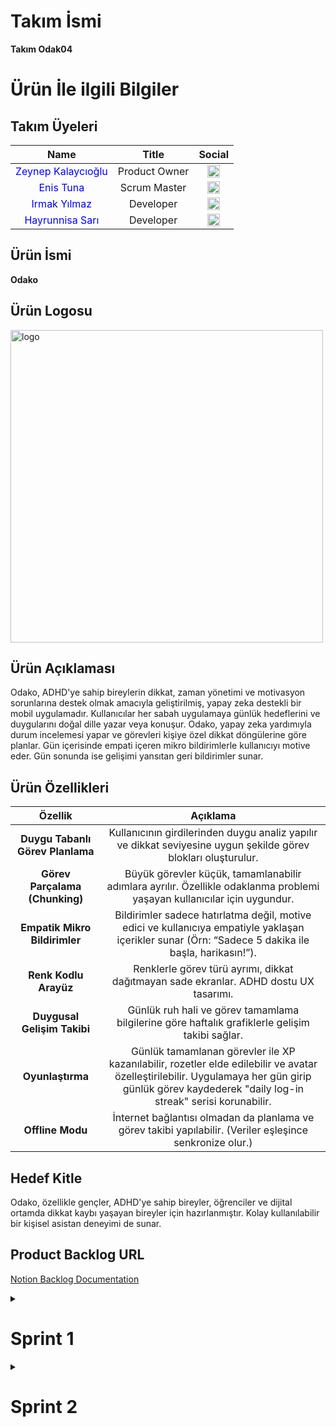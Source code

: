 # Takım İsmi
**Takım Odak04**

# Ürün İle ilgili Bilgiler
## Takım Üyeleri
| Name | Title | Social |
|:-------:| :-----:| :--------:|
| <a href="https://github.com/zeynepkalaycioglu" style="text-decoration:none; color:blue;">Zeynep Kalaycıoğlu</a> | Product Owner | [<img src="https://upload.wikimedia.org/wikipedia/commons/c/ca/LinkedIn_logo_initials.png" alt="LinkedIn" width="20"/>](https://www.linkedin.com/in/zeynep-kalaycioglu/) |
| <a href="https://github.com/zeynepkalaycioglu" style="text-decoration:none; color:blue;">Enis Tuna</a> | Scrum Master | [<img src="https://upload.wikimedia.org/wikipedia/commons/c/ca/LinkedIn_logo_initials.png" alt="LinkedIn" width="20"/>](https://www.linkedin.com/in/enistuna/) |
| <a href="https://github.com/Irmakyil" style="text-decoration:none; color:blue;">Irmak Yılmaz</a> | Developer | [<img src="https://upload.wikimedia.org/wikipedia/commons/c/ca/LinkedIn_logo_initials.png" alt="LinkedIn" width="20"/>](https://www.linkedin.com/in/yilmazirmak/) |
| <a href="https://github.com/hyrs049" style="text-decoration:none; color:blue;">Hayrunnisa Sarı</a> | Developer | [<img src="https://upload.wikimedia.org/wikipedia/commons/c/ca/LinkedIn_logo_initials.png" alt="LinkedIn" width="20"/>](https://www.linkedin.com/in/hayrunnisa-sar%C4%B1-a4a3aa29b?trk=contact-info) |

## Ürün İsmi
**Odako**

## Ürün Logosu
<img width="500" height="500" alt="logo" src="https://github.com/user-attachments/assets/02098571-a1f9-47b3-a531-6a836cd4cd6e" />

## Ürün Açıklaması
Odako, ADHD'ye sahip bireylerin dikkat, zaman yönetimi ve motivasyon sorunlarına destek olmak amacıyla geliştirilmiş, yapay zeka destekli bir mobil uygulamadır. Kullanıcılar her sabah uygulamaya günlük hedeflerini ve duygularını doğal dille yazar veya konuşur. Odako, yapay zeka yardımıyla durum incelemesi yapar ve görevleri kişiye özel dikkat döngülerine göre planlar. Gün içerisinde empati içeren mikro bildirimlerle kullanıcıyı motive eder. Gün sonunda ise gelişimi yansıtan geri bildirimler sunar.

## Ürün Özellikleri
| Özellik | Açıklama | 
|:-------:| :-----:|
| **Duygu Tabanlı Görev Planlama** | Kullanıcının girdilerinden duygu analiz yapılır ve dikkat seviyesine uygun şekilde görev blokları oluşturulur. | 
| **Görev Parçalama (Chunking)** | Büyük görevler küçük, tamamlanabilir adımlara ayrılır. Özellikle odaklanma problemi yaşayan kullanıcılar için uygundur. |
| **Empatik Mikro Bildirimler** | Bildirimler sadece hatırlatma değil, motive edici ve kullanıcıya empatiyle yaklaşan içerikler sunar (Örn: “Sadece 5 dakika ile başla, harikasın!”). |
| **Renk Kodlu Arayüz** | Renklerle görev türü ayrımı, dikkat dağıtmayan sade ekranlar. ADHD dostu UX tasarımı. |
| **Duygusal Gelişim Takibi** | Günlük ruh hali ve görev tamamlama bilgilerine göre haftalık grafiklerle gelişim takibi sağlar. |
| **Oyunlaştırma** | Günlük tamamlanan görevler ile XP kazanılabilir, rozetler elde edilebilir ve avatar özelleştirilebilir. Uygulamaya her gün girip günlük görev kaydederek "daily log-in streak" serisi korunabilir. |
| **Offline Modu** | İnternet bağlantısı olmadan da planlama ve görev takibi yapılabilir. (Veriler eşleşince senkronize olur.) |

## Hedef Kitle
Odako, özellikle gençler, ADHD'ye sahip bireyler, öğrenciler ve dijital ortamda dikkat kaybı yaşayan bireyler için hazırlanmıştır. Kolay kullanılabilir bir kişisel asistan deneyimi de sunar.

## Product Backlog URL
[Notion Backlog Documentation](https://www.notion.so/22621a28ee5680bcb8dec59ebcd3ba30?v=22621a28ee56804ea835000cfb89769e&source=copy_link)

<details>
  <summary><h1>Sprint 1</h1></summary>
  
* ### **Sprint Notları**
  Product Backlog URL'a tıklanarak Notion üzerinden takip edilen görevlere göz atılabilir. 1. Sprintte yapılan her görevin açıklamaları görevin üstüne tıklandığında çıkan ekrandan incelenebilir. User Story'ler 1. sprintte teknik çalışmalar ve detaylara girilmediğinden yazılmamıştır. 2. ve 3. sprintte User Story'ler eklenecektir. 

  * **Sprint içinde tamamlanması tahmin edilen puan:** 100 puan

  * **Puan tamamlama mantığı:** Proje boyunca tamamlanması planlanan toplamda 300 puanlık görev bulunmaktadır. Her sprintte 100 puanlık görev tamamlanması yönünde karar alındı.

* ### **Backlog düzeni ve Story Seçimleri**
    Product backlog için Notion kullanılmıştır. Notion'da proje için bir Workspace açılmış ve her sprint için görevlerin yazılı olduğu 3 ayrı tablo hazırlanmıştır. Google Sheets kullanılarak Burndown Chart hazırlanmıştır.

<details>
  <summary><h2>Sprint 1 Çalışma Dökümantasyonları</h2></summary>
  
  ![dosya_1](https://github.com/user-attachments/assets/b2e9d9fd-f471-4534-9580-dfdd1b464d8b)
  1. [Gereksinim Analizi](https://github.com/Irmakyil/YZTA-Bootcamp/blob/main/Project%20Management%20Files/Sprint%201/YZTA-Bootcamp-GereksinimAnalizi.pdf)
  2. [Google Play Uygulama Araştırması ve Analizi](https://github.com/Irmakyil/YZTA-Bootcamp/blob/main/Project%20Management%20Files/Sprint%201/YZTA-Bootcamp-GooglePlayUygulama%20Ara%C5%9Ft%C4%B1rmas%C4%B1VeAnalizi.pdf)
     
</details>

<details>
  <summary><h2>Uygulama UI Navigasyon Şeması ve Test Demo Videosu</h2></summary>
  
  ![UI_navigasyon](https://github.com/user-attachments/assets/395ad34a-1b78-417b-b5d6-813b858b2a7d)
  1. [1. Demo_Video](https://github.com/user-attachments/assets/82fc1744-c4d9-43a1-bdd0-8fdcf7ec9b30)
  2. [2. Demo_Video](https://github.com/user-attachments/assets/05a6f66c-695b-44d6-9e34-ce3401b3b85f)

</details>     

<details>
  <summary><h2>Daily Scrum</h2></summary>
  
  Daily Scrum buluşmaları Whatsapp üzerinden yapılmıştır. Haftada 1-2 kez ise Google Meets üzerinden toplantı yaparak takım olarak proje hakkındaki ilerleme tartışılmış ve yeni planlar yapılmıştır.
  <img src="https://github.com/user-attachments/assets/df96e456-a848-4863-942c-38528cb4cda4">
  <img src="https://github.com/user-attachments/assets/d1a074b3-21d9-4409-95dd-a18c854df5e2">
  
</details>

<details>
  <summary><h2>Sprint 1 Tablosu Güncellemesi</h2></summary>
  
  ![backlog_sprint1](https://github.com/user-attachments/assets/ea6e6483-0a63-4724-84ef-43ee55eee2b2)

</details>

<details>
  <summary><h2>Sprint 1 Burndown Chart</h2></summary>
  
  ![Burn Down Chart - Sprint 1-1](https://github.com/user-attachments/assets/b1b00f90-7812-4d2e-9152-0a68a5ab990e)

</details>

* ### **Sprint Review**
  Başlangıçta proje fikri olarak eğitim teması üzerinden bir proje fikri yapma fikri Enis tarafından ortaya atılmıştır. Ancak daha sonraki toplantılarda ve beyin fırtınalarında bu fikrin kullanışlı olmayacağına karar verilmiş ve onun yerine sağlık alanında ADHD konusunda bir yapay zeka destekli mobil uygulama fikri Zeynep tarafından öne sürülmüş ve takımın ortak kararı ile bu konu hakkında proje yapılmasına karar verilmiştir. Birinci sprintte herkese görev dağılımı yapılmıştır. Birinci sprintte verilen karar üzerine Enis Scrum Master rolü ile dökümantasyonları, asistan ile görüşmeleri yapacak, Notion üzerinden görevleri ve takımı takip edecektir. ADHD konusunda teknik bilgi ve teknoloji araştırması ve yapay zeka entegrasyonunu yapacaktır. Zeynep, Product Owner olarak uygulamanın gidişatı ve geliştirilme süreçlerinde konsept kararları ve fikirleri almıştır. Uygulamanın sanat-tasarımı ve dizaynını Zeynep üstlenecektir. 1. sprintte de mockup dizaynlarını yapmıştır. Irmak ve Hayrünnisa birlikte Flutter kullanarak mobil uygulamanın hazırlanması ve kodlanması görevini almışlardır. Irmak ve Hayrünnisa, ayrı olarak bir demo geliştirip testler yürütmüşler ve sonuçları takımla paylaşmışlardır. Süreç içinde görevlerin değişebilmesi her zaman söz konusudur. 

* ### **Sprint Retrospective**
  * Geliştirilen mobil uygulama için takım olarak ortak verilen karar doğrulturusunda, işlevlerin ve özelliklerin yeterli sayıda tutulması ve uygulamaya gereğinden fazla özellik eklenmemesi projeyi zamanında bitirebilmek için kabul edilmiştir.
  * Whatsapp üzerinden iletişimde daha aktif olunmasına karar verilmiş ve ortak çalışma ortamı hazırlanması için takım motive edilmiştir.
  * Takımda aktif olmayan üye takımdan çıkarılmıştır.
  * Gelecek sprintlerde daha verimli çalışmak için söz verilmiştir.

</details>

<details>
  <summary><h1>Sprint 2</h1></summary>
  
* ### **Sprint Notları**
  Product Backlog URL'a tıklanarak Notion üzerinden takip edilen görevlere göz atılabilir. 2. Sprintte yapılan her görevin açıklamaları ve User Story'ler görevin üstüne tıklandığında çıkan ekrandan incelenebilir.

  * **Sprint içinde tamamlanması tahmin edilen puan:** 100 puan

  * **Puan tamamlama mantığı:** Proje boyunca tamamlanması planlanan toplamda 300 puanlık görev bulunmaktadır. Her sprintte 100 puanlık görev tamamlanması yönünde karar alındı.

* ### **Backlog düzeni ve Story Seçimleri**
    Product backlog için Notion kullanılmıştır. Notion'da 2. sprint için görevlerin yazılı olduğu tablo üzerinden proje gelişimi takip edilmiştir. Google Sheets kullanılarak Burndown Chart hazırlanmıştır. User Story'ler kullanıcıların deneyimleri tahmin edilerek yazılmıştır.

 <details>
  <summary><h2>Sprint 2 Çalışma Dökümantasyonları</h2></summary>

  ![dosya_2](https://github.com/user-attachments/assets/c682f87e-0be2-4d99-8e46-893aa9c8c5c4)
  <img width="1000" height="1500" alt="data_info_histogram" src="https://github.com/user-attachments/assets/884868d3-b08c-478f-99d7-6e809e3ef5af" />
  1. [ADHD Araştırması](https://github.com/Irmakyil/YZTA-Bootcamp/blob/main/Project%20Management%20Files/Sprint%202/Bootcamp%20-%20ADHD%20Ara%C5%9Ft%C4%B1rmas%C4%B1%20ve%20Genel%20Direktifler.pdf)
  2. [Uygulama Geliştirme Ana İlkeleri El Kitapçığı](https://github.com/Irmakyil/YZTA-Bootcamp/blob/main/Project%20Management%20Files/Sprint%202/Bootcamp%20-%20Uygulama%20Geli%C5%9Ftirme%20Ana%20%C4%B0lkeleri%20El%20Kitap%C3%A7%C4%B1%C4%9F%C4%B1.pdf)
  3. [Exploratory Data Analysis](https://github.com/Irmakyil/YZTA-Bootcamp/blob/main/Data%20Analysis/ADHD_EDA.ipynb)

</details>
  
<details>
  <summary><h2>Uygulama Konsept Çizimleri ve Maskot Çalışması</h2></summary>

  <img width="308" height="615" alt="app_design_1" src="https://github.com/user-attachments/assets/e73c761a-dcbd-4b32-b3cd-edf1913c457c" />
  <img alt="app_design_2" src="https://github.com/user-attachments/assets/a5b4f7c9-7217-44cb-9a8e-ae7900b73179" />
  <img width="2000" height="1600" alt="designs_2" src="https://github.com/user-attachments/assets/21621b00-604f-4cd7-b640-dddf988331f6" />

</details>
  
<details>
  <summary><h2>Daily Scrum</h2></summary>

  Daily Scrum buluşmaları Whatsapp üzerinden yapılmıştır. Haftada 1-2 kez ise Google Meets üzerinden toplantı yaparak takım olarak proje hakkındaki ilerleme tartışılmıştır.

  <img width="2000" height="1600" alt="daily_scrum_2" src="https://github.com/user-attachments/assets/2c2683ac-1d3f-4651-9051-2bc1ec3b84ee" />
  <img width="1920" height="1080" alt="sprint2_meets" src="https://github.com/user-attachments/assets/2366d30a-1ac5-4feb-be67-d090cca9515d" />

  
</details>

<details>
  <summary><h2>Sprint 2 Tablosu Güncellemesi</h2></summary>

  <img width="1600" height="900" alt="backlog_sprint2" src="https://github.com/user-attachments/assets/5c1ae5bb-507f-406b-8f92-a68038c57169" />

</details>

<details>
  <summary><h2>Sprint 2 Burndown Chart</h2></summary>

  <img width="2947" height="898" alt="Burn Down Chart - Sprint 2-1" src="https://github.com/user-attachments/assets/7ea731b3-f8d7-4ab5-9a56-2a32bca55ae5" />

</details>

* ### **Sprint Review**
  * Sprint 2'de takım olarak daha verimli çalışılmış ve uygulamanın ilk versiyonu ortaya çıkmıştır. Bu süreçte Zeynep gerekli artwork'ler ve görsel grafikler üzerinde, Enis projenin ilerleyişi, ADHD araştırması ve yapay zeka konusunda, Irmak veritabanı konusunda, Irmak ve Hayrünnisa mobil uygulamanın sayfalarının geliştirilmesi ve hazırlanmasında çalışmıştır. Gelecek Sprint'te uygulamaya yeni fonksiyonların eklenmesi ve uygulamanın düzenlenmesi/cilalanması hakkında planlar yapılmıştır.

* ### **Sprint Retrospective**
  * Sprint 2, takım olarak verimli bir ilerleme kaydettiğimiz bir süreç olmuştur. Uygulamanın genel iskeleti hazırlanmıştır.
  * Sesli girdi desteği STT servisinin paralı olmasından dolayı rafa kaldırılmıştır. Bir alternatif bulunana kadar bu özellik kullanılmayacaktır.
  * Yapay zeka entegrasyonu konusunda kullanılmak üzere planlanan Google Cloud Platform (GCP), yaşanılan teknik zorluklar ve kalan Bootcamp zamanının kısıtlayıcılığından dolayı Flutter uygulamasında koda tam manasıyla entegre edilememiştir. Direkt API anahtarı kullanılmaya karar verilmiştir.

</details>



















